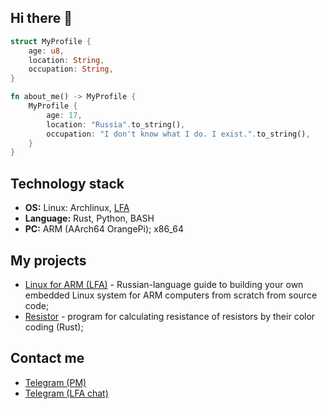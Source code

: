 ## Hi there 👋

```rust
struct MyProfile {
    age: u8,
    location: String,
    occupation: String,
}

fn about_me() -> MyProfile {
    MyProfile {
        age: 17,
        location: "Russia".to_string(),
        occupation: "I don't know what I do. I exist.".to_string(),
    }
}
```

## Technology stack

- **OS:** Linux: Archlinux, [LFA](https://github.com/Linux-for-ARM)
- **Language:** Rust, Python, BASH
- **PC:** ARM (AArch64 OrangePi); x86_64

## My projects

- [Linux for ARM (LFA)](https://github.com/Linux-for-ARM) - Russian-language guide to building your own embedded Linux system for ARM computers from scratch from source code;
- [Resistor](https://github.com/mskrasnov/resistor) - program for calculating resistance of resistors by their color coding (Rust);

## Contact me

- [Telegram (PM)](https://t.me/brezhnev_zhiv)
- [Telegram (LFA chat)](https://t.me/lfa_chat)
